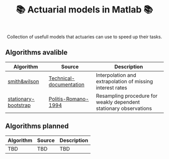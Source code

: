 <h1 align="center" style="border-botom: none">
  <b>📚 Actuarial models in Matlab 📚
  </b>
</h1>

</br>

<p align="center">
    Collection of usefull models that actuaries can use to speed up their tasks. 
</p>

## Algorithms avalible

| Algorithm              | Source                              | Description                                                           |
| ---------------------- | ----------------------------------- | --------------------------------------------------------------------- |
| [smith&wilson]         | [Technical-documentation]           | Interpolation and extrapolation of missing interest rates             |
| [stationary-bootstrap] | [Politis-Romano-1994]               | Resampling procedure for weakly dependent stationary observations     |

[smith&wilson]: https://github.com/qnity/insurance_matlab/tree/main/smith%26wilson
[Technical-documentation]: https://www.eiopa.europa.eu/sites/default/files/risk_free_interest_rate/12092019-technical_documentation.pdf
[stationary-bootstrap]: https://github.com/qnity/insurance_matlab/tree/main/stationary-bootstrap
[Politis-Romano-1994]: https://www.researchgate.net/publication/254287565_The_Stationary_Bootstrap

## Algorithms planned

| Algorithm              | Source                              | Description                                                           |
| ---------------------- | ----------------------------------- | --------------------------------------------------------------------- |
| TBD                    | TBD                                 | TBD                                                                   |
